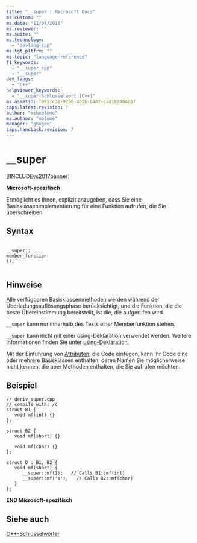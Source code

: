 ```yaml
---
title: "__super | Microsoft Docs"
ms.custom: ""
ms.date: "11/04/2016"
ms.reviewer: ""
ms.suite: ""
ms.technology: 
  - "devlang-cpp"
ms.tgt_pltfrm: ""
ms.topic: "language-reference"
f1_keywords: 
  - "__super_cpp"
  - "__super"
dev_langs: 
  - "C++"
helpviewer_keywords: 
  - "__super-Schlüsselwort [C++]"
ms.assetid: f0957c31-9256-405b-b402-cad182404b5f
caps.latest.revision: 7
author: "mikeblome"
ms.author: "mblome"
manager: "ghogen"
caps.handback.revision: 7
---
```

# __super
[!INCLUDE[vs2017banner](../assembler/inline/includes/vs2017banner.md)]

**Microsoft\-spezifisch**  
  
 Ermöglicht es Ihnen, explizit anzugeben, dass Sie eine Basisklassenimplementierung für eine Funktion aufrufen, die Sie überschreiben.  
  
## Syntax  
  
```  
  
__super::  
member_function  
();  
  
```  
  
## Hinweise  
 Alle verfügbaren Basisklassenmethoden werden während der Überladungsauflösungsphase berücksichtigt, und die Funktion, die die beste Übereinstimmung bereitstellt, ist die, die aufgerufen wird.  
  
 `__super` kann nur innerhalb des Texts einer Memberfunktion stehen.  
  
 `__super` kann nicht mit einer using\-Deklaration verwendet werden.  Weitere Informationen finden Sie unter [using\-Deklaration](../cpp/using-declaration.md).  
  
 Mit der Einführung von [Attributen](../windows/cpp-attributes-reference.md), die Code einfügen, kann Ihr Code eine oder mehrere Basisklassen enthalten, deren Namen Sie möglicherweise nicht kennen, die aber Methoden enthalten, die Sie aufrufen möchten.  
  
## Beispiel  
  
```  
// deriv_super.cpp  
// compile with: /c  
struct B1 {  
   void mf(int) {}  
};  
  
struct B2 {  
   void mf(short) {}  
  
   void mf(char) {}  
};  
  
struct D : B1, B2 {  
   void mf(short) {  
      __super::mf(1);   // Calls B1::mf(int)  
      __super::mf('s');   // Calls B2::mf(char)  
   }  
};  
```  
  
 **END Microsoft\-spezifisch**  
  
## Siehe auch  
 [C\+\+\-Schlüsselwörter](../cpp/keywords-cpp.md)